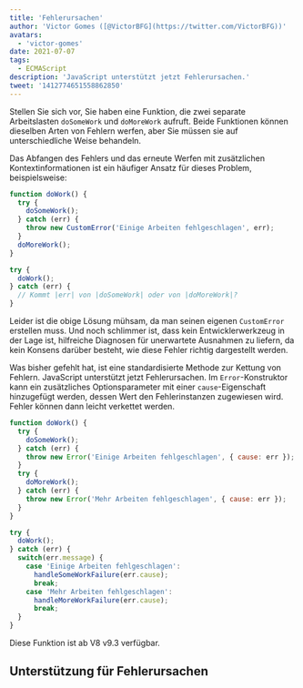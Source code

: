 ```yaml
---
title: 'Fehlerursachen'
author: 'Victor Gomes ([@VictorBFG](https://twitter.com/VictorBFG))'
avatars:
  - 'victor-gomes'
date: 2021-07-07
tags:
  - ECMAScript
description: 'JavaScript unterstützt jetzt Fehlerursachen.'
tweet: '1412774651558862850'
---
```


Stellen Sie sich vor, Sie haben eine Funktion, die zwei separate Arbeitslasten `doSomeWork` und `doMoreWork` aufruft. Beide Funktionen können dieselben Arten von Fehlern werfen, aber Sie müssen sie auf unterschiedliche Weise behandeln.

Das Abfangen des Fehlers und das erneute Werfen mit zusätzlichen Kontextinformationen ist ein häufiger Ansatz für dieses Problem, beispielsweise:

```js
function doWork() {
  try {
    doSomeWork();
  } catch (err) {
    throw new CustomError('Einige Arbeiten fehlgeschlagen', err);
  }
  doMoreWork();
}

try {
  doWork();
} catch (err) {
  // Kommt |err| von |doSomeWork| oder von |doMoreWork|?
}
```

Leider ist die obige Lösung mühsam, da man seinen eigenen `CustomError` erstellen muss. Und noch schlimmer ist, dass kein Entwicklerwerkzeug in der Lage ist, hilfreiche Diagnosen für unerwartete Ausnahmen zu liefern, da kein Konsens darüber besteht, wie diese Fehler richtig dargestellt werden.

<!--truncate-->
Was bisher gefehlt hat, ist eine standardisierte Methode zur Kettung von Fehlern. JavaScript unterstützt jetzt Fehlerursachen. Im `Error`-Konstruktor kann ein zusätzliches Optionsparameter mit einer `cause`-Eigenschaft hinzugefügt werden, dessen Wert den Fehlerinstanzen zugewiesen wird. Fehler können dann leicht verkettet werden.

```js
function doWork() {
  try {
    doSomeWork();
  } catch (err) {
    throw new Error('Einige Arbeiten fehlgeschlagen', { cause: err });
  }
  try {
    doMoreWork();
  } catch (err) {
    throw new Error('Mehr Arbeiten fehlgeschlagen', { cause: err });
  }
}

try {
  doWork();
} catch (err) {
  switch(err.message) {
    case 'Einige Arbeiten fehlgeschlagen':
      handleSomeWorkFailure(err.cause);
      break;
    case 'Mehr Arbeiten fehlgeschlagen':
      handleMoreWorkFailure(err.cause);
      break;
  }
}
```

Diese Funktion ist ab V8 v9.3 verfügbar.

## Unterstützung für Fehlerursachen

<feature-support chrome="93 https://chromium-review.googlesource.com/c/v8/v8/+/2784681"
                 firefox="91 https://bugzilla.mozilla.org/show_bug.cgi?id=1679653"
                 safari="15 https://bugs.webkit.org/show_bug.cgi?id=223302"
                 nodejs="no"
                 babel="no"></feature-support>
